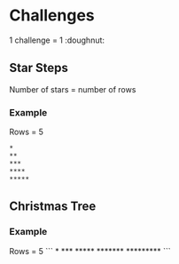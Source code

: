 <h1>Challenges</h1>
1 challenge = 1 :doughnut:
<h2>Star Steps</h2>
Number of stars = number of rows 

<h3>Example</h3>
Rows = 5

```
*
**
***
****
*****
```
<h2>Christmas Tree</h2>

<h3>Example</h3>
Rows = 5
```
     *
    ***
   *****
  *******
 *********
```
